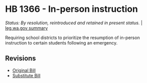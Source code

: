 # HB 1366 - In-person instruction
*Status: By resolution, reintroduced and retained in present status.* | [leg.wa.gov summary](https://app.leg.wa.gov/billsummary?BillNumber=1366&Year=2021)

Requiring school districts to prioritize the resumption of in-person instruction to certain students following an emergency.

## Revisions
* [Original Bill](1/)
* [Substitute Bill](S/)